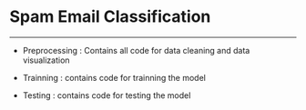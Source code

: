 # Spam Email Classification
<hr>

- Preprocessing : Contains all code for data cleaning and data visualization 

- Trainning : contains code for trainning the model

- Testing : contains code for testing the model
